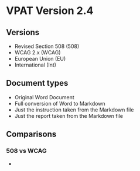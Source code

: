 # VPAT Version 2.4

## Versions
- Revised Section 508 (508)
- WCAG 2.x (WCAG)
- European Union (EU)
- International (Int)

## Document types
- Original Word Document
- Full conversion of Word to Markdown
- Just the instruction taken from the Markdown file
- Just the report  taken from the Markdown file

## Comparisons

### 508 vs WCAG
- 
